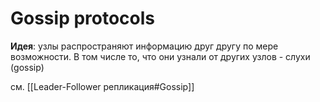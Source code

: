 # Gossip protocols

**Идея**: узлы распространяют информацию друг другу по мере возможности. В том числе то, что они узнали от других узлов - слухи (gossip)

см. [[Leader-Follower репликация#Gossip]]